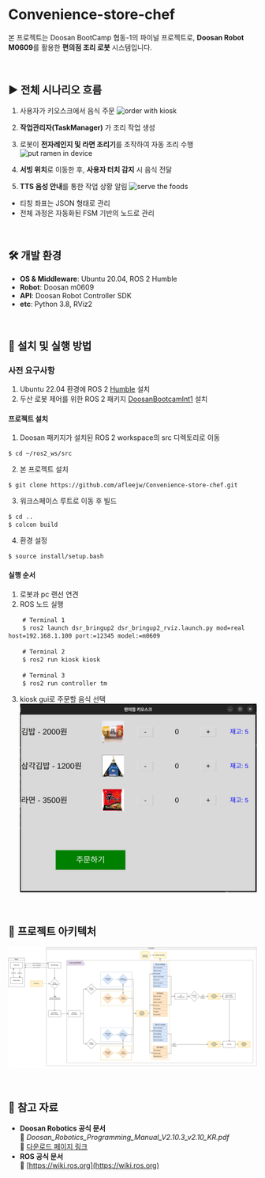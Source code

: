 # Convenience-store-chef

본 프로젝트는 Doosan BootCamp 협동-1의 파이널 프로젝트로, **Doosan Robot M0609**를 활용한 **편의점 조리 로봇** 시스템입니다.

<br>


## ▶️ 전체 시나리오 흐름

1. 사용자가 키오스크에서 음식 주문
![order with kiosk](./media/kiosk.gif)

2. **작업관리자(TaskManager)** 가 조리 작업 생성
3. 로봇이 **전자레인지 및 라면 조리기**를 조작하여 자동 조리 수행 
![put ramen in device](./media/put_ramen.gif)

4. **서빙 위치**로 이동한 후, **사용자 터치 감지** 시 음식 전달
5. **TTS 음성 안내**를 통한 작업 상황 알림
![serve the foods](./media/serving.gif)

- 티칭 좌표는 JSON 형태로 관리
- 전체 과정은 자동화된 FSM 기반의 노드로 관리

<br>

## 🛠 개발 환경

- **OS & Middleware**: Ubuntu 20.04, ROS 2 Humble  
- **Robot**: Doosan m0609  
- **API**: Doosan Robot Controller SDK
- **etc**: Python 3.8, RViz2  

<br>

## 🧩 설치 및 실행 방법
### 사전 요구사항
1. Ubuntu 22.04 환경에 ROS 2 [Humble](https://docs.ros.org/en/humble/Installation.html) 설치
2. 두산 로봇 제어를 위한 ROS 2 패키지 [DoosanBootcamInt1](https://github.com/ROKEY-SPARK/DoosanBootcamInt1) 설치

#### 프로젝트 설치 
1. Doosan 패키지가 설치된 ROS 2 workspace의 src 디렉토리로 이동
```
$ cd ~/ros2_ws/src
```
2. 본 프로젝트 설치
```
$ git clone https://github.com/afleejw/Convenience-store-chef.git
```
3. 워크스페이스 루트로 이동 후 빌드
```
$ cd ..
$ colcon build
```
4. 환경 설정
```
$ source install/setup.bash
```

#### 실행 순서
1. 로봇과 pc 랜선 연견
2. ROS 노드 실행
```
    # Terminal 1
    $ ros2 launch dsr_bringup2 dsr_bringup2_rviz.launch.py mod=real host=192.168.1.100 port:=12345 model:=m0609

    # Terminal 2
    $ ros2 run kiosk kiosk

    # Terminal 3
    $ ros2 run controller tm
```
3. kiosk gui로 주문할 음식 선택
![](./media/kiosk_screen.png)
   
<br>

## 🧱 프로젝트 아키텍처
![](./media/system%20detail%20design.png)

<br>

## 📌 참고 자료
- **Doosan Robotics 공식 문서**  
  📄 *Doosan_Robotics_Programming_Manual_V2.10.3_v2.10_KR.pdf*  
  🔗 [다운로드 페이지 링크](https://robotlab.doosanrobotics.com/ko/board/Resources/Manual)
- **ROS 공식 문서**  
  🔗 [https://wiki.ros.org](https://wiki.ros.org)
